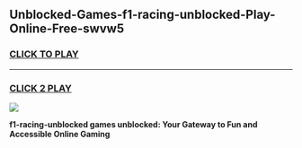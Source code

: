 
## Unblocked-Games-f1-racing-unblocked-Play-Online-Free-swvw5
<h3>
<a href="https://premium76.site?title=f1-racing-unblocked&ref=26A">CLICK TO PLAY</a></h3>
<hr>

<h3>
<a href="https://premium76.site?title=f1-racing-unblocked&ref=26A">CLICK 2 PLAY</a>
  
</h3>

<a href="https://premium76.site?title=f1-racing-unblocked&ref=26A"><img src="https://clearcache.store/games.png"></a>


**f1-racing-unblocked games unblocked: Your Gateway to Fun and Accessible Online Gaming**
